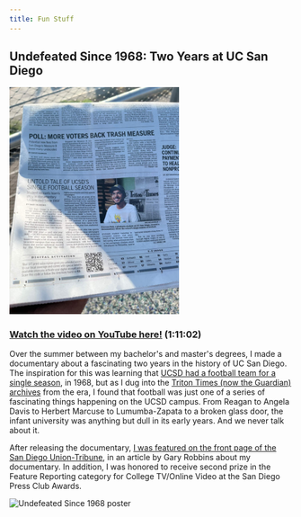 ```yaml
---
title: Fun Stuff
---
```


## Undefeated Since 1968: Two Years at UC San Diego

<img src="/assets/newspaper.jpg" width = "60%" alt = "me on the front page of the Union-Tribune"/>

### [Watch the video on YouTube here!](https://youtu.be/zwZPQAnD8tE) (1:11:02)

Over the summer between my bachelor's and master's degrees, I made a documentary about a fascinating two years in the history of UC San Diego. The inspiration for this was learning that [UCSD had a football team for a single season](https://en.wikipedia.org/wiki/1968_UC_San_Diego_Tritons_football_team), in 1968, but as I dug into the [Triton Times (now the Guardian) archives](https://library.ucsd.edu/dc/collection/bb4847930p) from the era, I found that football was just one of a series of fascinating things happening on the UCSD campus. From Reagan to Angela Davis to Herbert Marcuse to Lumumba-Zapata to a broken glass door, the infant university was anything but dull in its early years. And we never talk about it.

After releasing the documentary, [I was featured on the front page of the San Diego Union-Tribune](https://www.sandiegouniontribune.com/news/education/story/2022-10-16/ucsd-football-documentary), in an article by Gary Robbins about my documentary. In addition, I was honored to receive second prize in the Feature Reporting category for College TV/Online Video at the San Diego Press Club Awards.

<img src="/assets/undefeated_poster.png" width = "50%" alt = "Undefeated Since 1968 poster"/>

